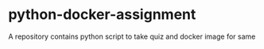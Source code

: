 # python-docker-assignment
A repository contains python script to take quiz  and docker image for same
